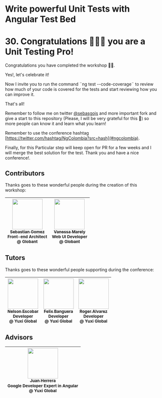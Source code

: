 # Write powerful Unit Tests with Angular Test Bed

# 30. Congratulations 🎉🎉🎉 you are a Unit Testing Pro!

Congratulations you have completed the workshop 👯🏿‍.

Yes!, let's celebrate it!

Now I invite you to run the command ¨ng test --code-coverage¨ to review how much of your code is covered for the tests and start reviewing how you can improve it.

That's all!

Remember to follow me on twitter [@sebasgojs](https://twitter.com/sebasgojs) and more important fork and give a start to this repository (Please, I will be very grateful for this 🙏) so more people can know it and learn what you learn!

Remember to use the conference hashtag [https://twitter.com/hashtag/NgColombia?src=hash](#ngcolombia).

Finally, for this Particular step will keep open for PR for a few weeks and I will merge the best solution for the test. Thank you and have a nice conference!.

## Contributors

Thanks goes to these wonderful people during the creation of this workshop:

<!-- ALL-CONTRIBUTORS-LIST:START - Do not remove or modify this section -->
<!-- prettier-ignore -->
| [<img src="https://avatars2.githubusercontent.com/u/2058936?s=400&u=bea0f4e7c6a1cca4e2cf8b770494149aca4c14c2&v=4" width="100px;"/><br /><sub><b>Sebastian Gomez</b></sub>](https://twitter.com/sebasgojs)<br /><sub>Front-end Architect <br />@ Globant </sub> | [<img src="https://avatars1.githubusercontent.com/u/4331491?s=460&v=4" width="100px;"/><br /><sub><b>Vanessa Marely</b></sub>](https://twitter.com/vanessamarely )<br /><sub>Web UI Developer <br />@ Globant</sub> |
| :--------------------------------------------------------------------------------------------------------------------------------------------------------------------------------: | :-------------------------------------------------------------------------------------------------------------------------------------------------------------------------------: |


<!-- ALL-CONTRIBUTORS-LIST:END -->

## Tutors

Thanks goes to these wonderful people supporting during the conference:

<!-- ALL-CONTRIBUTORS-LIST:START - Do not remove or modify this section -->
<!-- prettier-ignore -->
| [<img src="https://i.imgur.com/tzrn4sk.png" width="100px;"/><br /><sub><b>Nelson Escobar</b></sub>](https://twitter.com/nelsonholic)<br /><sub>Developer <br />@ Yuxi Global</sub> | [<img src="https://i.imgur.com/6zTPxlH.jpg" width="100px;"/><br /><sub><b>Felix Banguera</b></sub>](https://twitter.com/JFBanguera)<br /><sub>Developer <br />@ Yuxi Global</sub> | [<img src="https://i.imgur.com/J18hfch.png" width="100px;"/><br /><sub><b>Roger Alvarez</b></sub>](https://twitter.com/rroyalcas)<br /><sub>Developer <br />@ Yuxi Global</sub> |
| :--------------------------------------------------------------------------------------------------------------------------------------------------------------------------------: | :-------------------------------------------------------------------------------------------------------------------------------------------------------------------------------: | :-----------------------------------------------------------------------------------------------------------------------------------------------------------------------------: |


<!-- ALL-CONTRIBUTORS-LIST:END -->

## Advisors

<!-- ALL-CONTRIBUTORS-LIST:START - Do not remove or modify this section -->
<!-- prettier-ignore -->
| [<img src="https://avatars1.githubusercontent.com/u/3171900?s=460&v=4" width="100px;"/><br /><sub><b>Juan Herrera</b></sub>](https://twitter.com/jdjuan)<br /><sub>Google Developer Expert in Angular <br />@ Yuxi Global </sub> |
| :--------------------------------------------------------------------------------------------------------------------------------------------------------------------------------: |

<!-- ALL-CONTRIBUTORS-LIST:END -->
